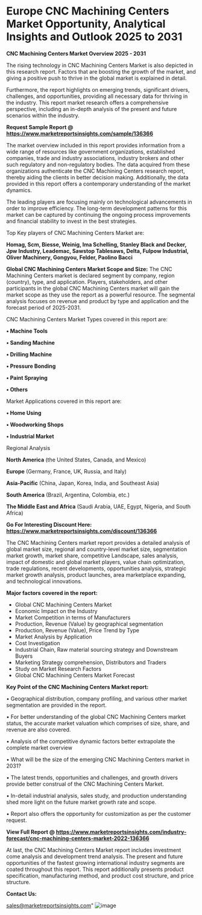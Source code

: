 # Europe CNC Machining Centers Market Opportunity, Analytical Insights and Outlook 2025 to 2031

<Strong> CNC Machining Centers Market Overview 2025 - 2031</strong>

The rising technology in CNC Machining Centers Market is also depicted in this research report. Factors that are boosting the growth of the market, and giving a positive push to thrive in the global market is explained in detail.

Furthermore, the report highlights on emerging trends, significant drivers, challenges, and opportunities, providing all necessary data for thriving in the industry. This report market research offers a comprehensive perspective, including an in-depth analysis of the present and future scenarios within the industry.

<strong>Request Sample Report @ <a href=https://www.marketreportsinsights.com/sample/136366>https://www.marketreportsinsights.com/sample/136366</a></strong>

The market overview included in this report provides information from a wide range of resources like government organizations, established companies, trade and industry associations, industry brokers and other such regulatory and non-regulatory bodies. The data acquired from these organizations authenticate the CNC Machining Centers research report, thereby aiding the clients in better decision making. Additionally, the data provided in this report offers a contemporary understanding of the market dynamics.

The leading players are focusing mainly on technological advancements in order to improve efficiency. The long-term development patterns for this market can be captured by continuing the ongoing process improvements and financial stability to invest in the best strategies.

Top Key players of CNC Machining Centers Market are:

<strong>Homag, Scm, Biesse, Weinig, Ima Schelling, Stanley Black and Decker, Jpw Industry, Leademac, Sawstop Tablesaws, Delta, Fulpow Industrial, Oliver Machinery, Gongyou, Felder, Paolino Bacci</strong>

<strong><b>Global CNC Machining Centers Market Scope and Size:</b></strong>
The CNC Machining Centers market is declared segment by company, region (country), type, and application. Players, stakeholders, and other participants in the global CNC Machining Centers market will gain the market scope as they use the report as a powerful resource. The segmental analysis focuses on revenue and product by type and application and the forecast period of 2025-2031.

CNC Machining Centers Market Types covered in this report are:

<strong>• Machine Tools

• Sanding Machine

• Drilling Machine

• Pressure Bonding

• Paint Spraying

• Others</strong>

Market Applications covered in this report are:

<strong>• Home Using

• Woodworking Shops

• Industrial Market</strong> 

Regional Analysis

<strong>North America</strong> (the United States, Canada, and Mexico)

<strong>Europe</strong> (Germany, France, UK, Russia, and Italy)

<strong>Asia-Pacific</strong> (China, Japan, Korea, India, and Southeast Asia)

<strong>South America</strong> (Brazil, Argentina, Colombia, etc.)

<strong>The Middle East and Africa</strong> (Saudi Arabia, UAE, Egypt, Nigeria, and South Africa)

<strong>Go For Interesting Discount Here: <a href=https://www.marketreportsinsights.com/discount/136366>https://www.marketreportsinsights.com/discount/136366</a></strong>

The CNC Machining Centers market report provides a detailed analysis of global market size, regional and country-level market size, segmentation market growth, market share, competitive Landscape, sales analysis, impact of domestic and global market players, value chain optimization, trade regulations, recent developments, opportunities analysis, strategic market growth analysis, product launches, area marketplace expanding, and technological innovations.

<strong><b>Major factors covered in the report:</b></strong>
<ul>
  <li>Global CNC Machining Centers Market </li>
  <li>Economic Impact on the Industry</li>
  <li>Market Competition in terms of Manufacturers</li>
  <li>Production, Revenue (Value) by geographical segmentation</li>
  <li>Production, Revenue (Value), Price Trend by Type</li>
  <li>Market Analysis by Application</li>
  <li>Cost Investigation</li>
  <li>Industrial Chain, Raw material sourcing strategy and Downstream Buyers</li>
  <li>Marketing Strategy comprehension, Distributors and Traders</li>
  <li>Study on Market Research Factors</li>
  <li>Global CNC Machining Centers Market Forecast</li>
</ul>

<strong><b>Key Point of the CNC Machining Centers Market report:</b></strong>

• Geographical distribution, company profiling, and various other market segmentation are provided in the report.

• For better understanding of the global CNC Machining Centers market status, the accurate market valuation which comprises of size, share, and revenue are also covered.

• Analysis of the competitive dynamic factors better extrapolate the complete market overview

• What will be the size of the emerging CNC Machining Centers market in 2031?

• The latest trends, opportunities and challenges, and growth drivers provide better construal of the CNC Machining Centers Market.

• In-detail industrial analysis, sales study, and production understanding shed more light on the future market growth rate and scope.

• Report also offers the opportunity for customization as per the customer request.

<strong><b>View Full Report @ <a href=https://www.marketreportsinsights.com/industry-forecast/cnc-machining-centers-market-2022-136366>https://www.marketreportsinsights.com/industry-forecast/cnc-machining-centers-market-2022-136366</a></b></strong>


At last, the CNC Machining Centers Market report includes investment come analysis and development trend analysis. The present and future opportunities of the fastest growing international industry segments are coated throughout this report. This report additionally presents product specification, manufacturing method, and product cost structure, and price structure.

<strong>Contact Us:</strong>

sales@marketreportsinsights.com"
![image](https://github.com/user-attachments/assets/f0b58129-2eac-4aeb-abce-40213afc437a)
